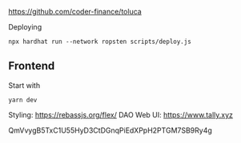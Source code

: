 https://github.com/coder-finance/toluca

Deploying
```
npx hardhat run --network ropsten scripts/deploy.js
```

## Frontend
Start with
```
yarn dev
```
Styling: https://rebassjs.org/flex/
DAO Web UI: https://www.tally.xyz


QmVvygB5TxC1U55HyD3CtDGnqPiEdXPpH2PTGM7SB9Ry4g